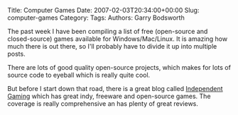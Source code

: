Title: Computer Games
Date: 2007-02-03T20:34:00+00:00
Slug: computer-games
Category: 
Tags: 
Authors: Garry Bodsworth

The past week I have been compiling a list of free (open-source and closed-source) games available for Windows/Mac/Linux.  It is amazing how much there is out there, so I'll probably have to divide it up into multiple posts.

There are lots of good quality open-source projects, which makes for lots of source code to eyeball which is really quite cool.

But before I start down that road, there is a great blog called <a href="http://indygamer.blogspot.com/">Independent Gaming</a> which has great indy, freeware and open-source games.  The coverage is really comprehensive an has plenty of great reviews.
